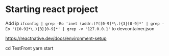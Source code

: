 # Starting react project

Add ip `ifconfig | grep -Eo 'inet (addr:)?([0-9]*\.){3}[0-9]*' | grep -Eo '([0-9]*\.){3}[0-9]*' | grep -v '127.0.0.1'` to devcontainer.json

https://reactnative.dev/docs/environment-setup

cd TestFront
yarn start

